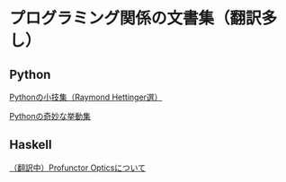 # プログラミング関係の文書集（翻訳多し）

## Python

[Pythonの小技集（Raymond Hettinger選）](python/python_tips.md)

[Pythonの奇妙な挙動集](python/wtf_python.md)

## Haskell

[（翻訳中）Profunctor Opticsについて](haskell/profunctor_is_easy.md)
